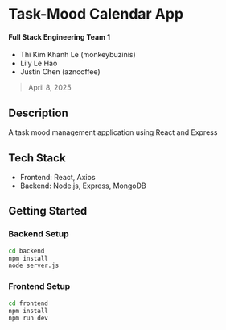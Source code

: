 # Task-Mood Calendar App
#### Full Stack Engineering Team 1
- Thi Kim Khanh Le (monkeybuzinis)
- Lily Le Hao
- Justin Chen (azncoffee)
> April 8, 2025

## Description
A task mood management application using React and Express

## Tech Stack
- Frontend: React, Axios
- Backend: Node.js, Express, MongoDB

## Getting Started

### Backend Setup
```bash
cd backend
npm install
node server.js
```

### Frontend Setup
```bash
cd frontend
npm install
npm run dev
```
